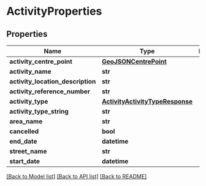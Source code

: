 # ActivityProperties

## Properties
Name | Type | Description | Notes
------------ | ------------- | ------------- | -------------
**activity_centre_point** | [**GeoJSONCentrePoint**](GeoJSONCentrePoint.md) |  | 
**activity_name** | **str** |  | 
**activity_location_description** | **str** |  | 
**activity_reference_number** | **str** |  | 
**activity_type** | [**ActivityActivityTypeResponse**](ActivityActivityTypeResponse.md) |  | 
**activity_type_string** | **str** |  | 
**area_name** | **str** |  | 
**cancelled** | **bool** |  | 
**end_date** | **datetime** |  | 
**street_name** | **str** |  | 
**start_date** | **datetime** |  | 

[[Back to Model list]](../README.md#documentation-for-models) [[Back to API list]](../README.md#documentation-for-api-endpoints) [[Back to README]](../README.md)

